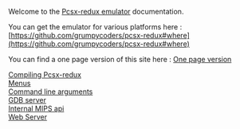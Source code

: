 Welcome to the [Pcsx-redux emulator](https://github.com/grumpycoders/pcsx-redux) documentation.

You can get the emulator for various platforms here : [https://github.com/grumpycoders/pcsx-redux#where](https://github.com/grumpycoders/pcsx-redux#where)

You can find a one page version of this site here : [One page version](one.md)

[Compiling Pcsx-redux](compiling.md)  
[Menus](menus.md)  
[Command line arguments](cli_flags.md)  
[GDB server](gdb-server.md)  
[Internal MIPS api](mips_api.md)  
[Web Server](web_server.md)  
